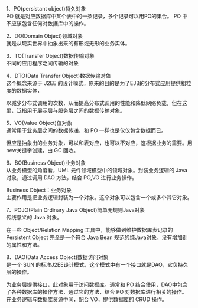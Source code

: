 1、PO(persistant object)持久对象  
PO 就是对应数据库中某个表中的一条记录，多个记录可以用PO的集合。
PO 中不应该包含任何对数据库中的操作。

2、DO(Domain Object)领域对象  
就是从现实世界中抽象出来的有形或无形的业务实体。

3、TO(Transfer Object)数据传输对象  
不同的应用程序之间传输的对象

4、DTO(Data Transfer Object)数据传输对象  
这个概念来源于 J2EE 的设计模式，原来的目的是为了EJB的分布式应用提供粗粒度的数据实体，

以减少分布式调用的次数，从而提高分布式调用的性能和降低网络负载，但在这里，泛指用于展示层与服务层之间的数据传输对象。

5、VO(Value Object)值对象  
通常用于业务层之间的数据传递，和 PO 一样也是仅仅包含数据而已。

但应是抽象出的业务对象，可以和表对应，也可以不对应，这根据业务的需要。用new关键字创建，由 GC 回收。

6、BO(Business Object)业务对象  
从业务模型的角度看，UML 元件领域模型中的领域对象。封装业务逻辑的 Java 对象，通过调用 DAO 方法，结合 PO,VO 进行业务操作。

Business Object：业务对象   
主要作用是把业务逻辑封装为一个对象。这个对象可以包含一个或多个其它对象。

7、POJO(Plain Ordinary Java Object)简单无规则Java对象  
传统意义的 Java 对象。  

在一些 Object/Relation Mapping 工具中，能够做到维护数据库表记录的 Persistent Object 完全是一个符合 Java Bean 规范的纯Java对象，没有增加别的属性和方法。

8、DAO(Data Access Object)数据访问对象  
是一个 SUN 的标准J2EE设计模式，这个模式中有一个接口就是DAO，它负持久层的操作。  

为业务层提供接口，此对象用于访问数据库。通常和 PO 结合使用，DAO中包含了各种数据库的操作方法，通过它的方法，结合 PO 对数据库进行相关的操作。 
在业务逻辑与数据库资源中间，配合 VO，提供数据库的 CRUD 操作。   